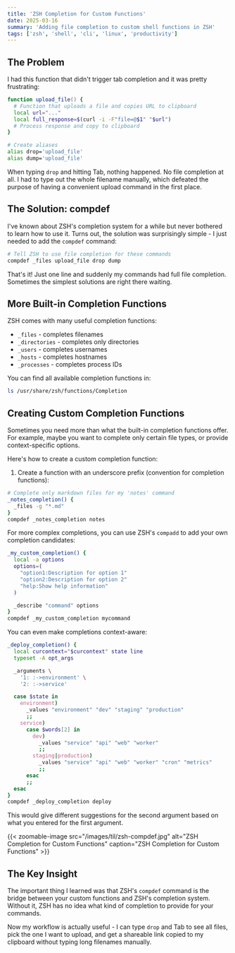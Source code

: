 ```yaml
---
title: 'ZSH Completion for Custom Functions'
date: 2025-03-16
summary: 'Adding file completion to custom shell functions in ZSH'
tags: ['zsh', 'shell', 'cli', 'linux', 'productivity']
---
```


## The Problem

I had this function that didn't trigger tab completion and it was pretty frustrating:

```zsh
function upload_file() {
  # Function that uploads a file and copies URL to clipboard
  local url="..."
  local full_response=$(curl -i -F"file=@$1" "$url")
  # Process response and copy to clipboard
}

# Create aliases
alias drop='upload_file'
alias dump='upload_file'
```

When typing `drop` and hitting Tab, nothing happened. No file completion at all. I had to type out the whole filename manually, which defeated the purpose of having a convenient upload command in the first place.

## The Solution: compdef

I've known about ZSH's completion system for a while but never bothered to learn how to use it. Turns out, the solution was surprisingly simple - I just needed to add the `compdef` command:

```zsh
# Tell ZSH to use file completion for these commands
compdef _files upload_file drop dump
```

That's it! Just one line and suddenly my commands had full file completion. Sometimes the simplest solutions are right there waiting.

## More Built-in Completion Functions

ZSH comes with many useful completion functions:

- `_files` - completes filenames
- `_directories` - completes only directories
- `_users` - completes usernames
- `_hosts` - completes hostnames
- `_processes` - completes process IDs

You can find all available completion functions in:

```zsh
ls /usr/share/zsh/functions/Completion
```

## Creating Custom Completion Functions

Sometimes you need more than what the built-in completion functions offer. For example, maybe you want to complete only certain file types, or provide context-specific options.

Here's how to create a custom completion function:

1. Create a function with an underscore prefix (convention for completion functions):

```zsh
# Complete only markdown files for my 'notes' command
_notes_completion() {
  _files -g "*.md"
}
compdef _notes_completion notes
```

For more complex completions, you can use ZSH's `compadd` to add your own completion candidates:

```zsh
_my_custom_completion() {
  local -a options
  options=(
    "option1:Description for option 1"
    "option2:Description for option 2"
    "help:Show help information"
  )

  _describe "command" options
}
compdef _my_custom_completion mycommand
```

You can even make completions context-aware:

```zsh
_deploy_completion() {
  local curcontext="$curcontext" state line
  typeset -A opt_args

  _arguments \
    '1: :->environment' \
    '2: :->service'

  case $state in
    environment)
      _values "environment" "dev" "staging" "production"
      ;;
    service)
      case $words[2] in
        dev)
          _values "service" "api" "web" "worker"
          ;;
        staging|production)
          _values "service" "api" "web" "worker" "cron" "metrics"
          ;;
      esac
      ;;
  esac
}
compdef _deploy_completion deploy
```

This would give different suggestions for the second argument based on what you entered for the first argument.

{{< zoomable-image
  src="/images/til/zsh-compdef.jpg"
  alt="ZSH Completion for Custom Functions"
  caption="ZSH Completion for Custom Functions" >}}

## The Key Insight

The important thing I learned was that ZSH's `compdef` command is the bridge between your custom functions and ZSH's completion system. Without it, ZSH has no idea what kind of completion to provide for your commands.

Now my workflow is actually useful - I can type `drop` and Tab to see all files, pick the one I want to upload, and get a shareable link copied to my clipboard without typing long filenames manually.
